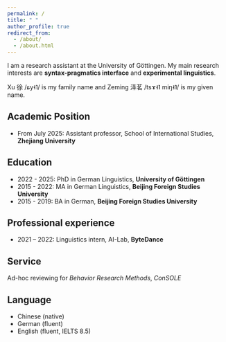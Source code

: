 ```yaml
---
permalink: /
title: " "
author_profile: true
redirect_from: 
  - /about/
  - /about.html
---
```

I am a research assistant at the University of Göttingen. My main research interests are **syntax-pragmatics interface** and **experimental linguistics**.

Xu 徐 /ɕy˧˥/ is my family name and Zeming 泽茗 /tsɤ˧˥ miŋ˧˥/ is my given name. 

Academic Position
---
* From July 2025: Assistant professor, School of International Studies, **Zhejiang University**

Education
---
* 2022 - 2025: PhD in German Linguistics, **University of Göttingen**
* 2015 - 2022: MA in German Linguistics, **Beijing Foreign Studies University**
* 2015 - 2019: BA in German, **Beijing Foreign Studies University**

Professional experience
---
* 2021 – 2022: Linguistics intern, AI-Lab, **ByteDance**

Service 
---
Ad-hoc reviewing for *Behavior Research Methods*, *ConSOLE*

Language
---
* Chinese (native)
* German (fluent)
* English (fluent, IELTS 8.5)
